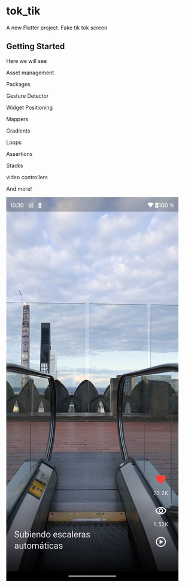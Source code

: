 # tok_tik

A new Flutter project. Fake tik tok screen 

## Getting Started

Here we will see

Asset management

Packages

Gesture Detector

Widget Positioning

Mappers

Gradients

Loops

Assertions

Stacks

video controllers

And more!


![Demo 1](https://raw.githubusercontent.com/eserdeiro/tik_tok_clone/main/assets/1.jpeg)